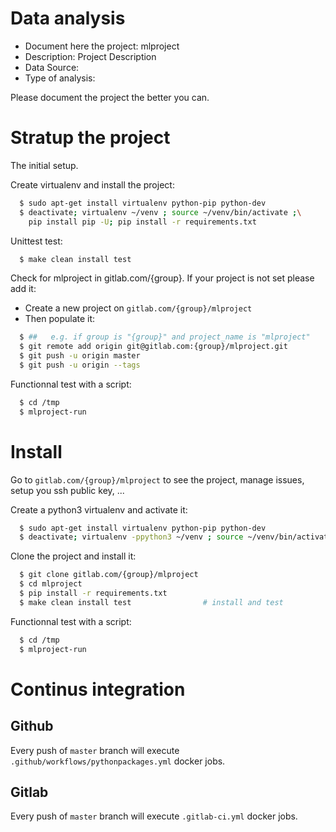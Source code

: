 # Data analysis

- Document here the project: mlproject
- Description: Project Description
- Data Source:
- Type of analysis:

Please document the project the better you can.

# Stratup the project

The initial setup.

Create virtualenv and install the project:

```bash
  $ sudo apt-get install virtualenv python-pip python-dev
  $ deactivate; virtualenv ~/venv ; source ~/venv/bin/activate ;\
    pip install pip -U; pip install -r requirements.txt
```

Unittest test:

```bash
  $ make clean install test
```

Check for mlproject in gitlab.com/{group}.
If your project is not set please add it:

- Create a new project on `gitlab.com/{group}/mlproject`
- Then populate it:

```bash
  $ ##   e.g. if group is "{group}" and project_name is "mlproject"
  $ git remote add origin git@gitlab.com:{group}/mlproject.git
  $ git push -u origin master
  $ git push -u origin --tags
```

Functionnal test with a script:

```bash
  $ cd /tmp
  $ mlproject-run
```

# Install

Go to `gitlab.com/{group}/mlproject` to see the project, manage issues,
setup you ssh public key, ...

Create a python3 virtualenv and activate it:

```bash
  $ sudo apt-get install virtualenv python-pip python-dev
  $ deactivate; virtualenv -ppython3 ~/venv ; source ~/venv/bin/activate
```

Clone the project and install it:

```bash
  $ git clone gitlab.com/{group}/mlproject
  $ cd mlproject
  $ pip install -r requirements.txt
  $ make clean install test                # install and test
```

Functionnal test with a script:

```bash
  $ cd /tmp
  $ mlproject-run
```

# Continus integration

## Github

Every push of `master` branch will execute `.github/workflows/pythonpackages.yml` docker jobs.

## Gitlab

Every push of `master` branch will execute `.gitlab-ci.yml` docker jobs.
